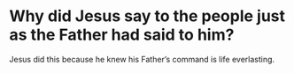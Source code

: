 # Why did Jesus say to the people just as the Father had said to him?

Jesus did this because he knew his Father’s command is life everlasting.
